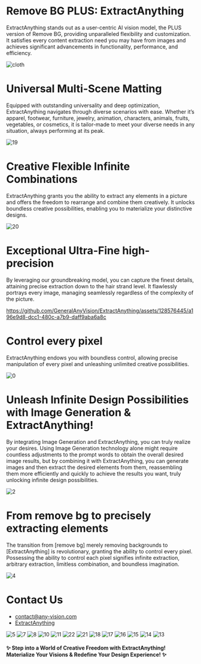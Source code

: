 # Remove BG PLUS: ExtractAnything   
ExtractAnything stands out as a user-centric AI vision model, the PLUS version of Remove BG, providing unparalleled flexibility and customization. It satisfies every content extraction need you may have from images and achieves significant advancements in functionality, performance, and efficiency. 

![cloth](https://github.com/GeneralAnyVision/ExtractAnything/assets/128576445/f45ff469-e32e-4297-ab92-95d6823daae5)

# Universal Multi-Scene Matting 
Equipped with outstanding universality and deep optimization, ExtractAnything navigates through diverse scenarios with ease. Whether it’s apparel, footwear, furniture, jewelry, animation, characters, animals, fruits, vegetables, or cosmetics, it is tailor-made to meet your diverse needs in any situation, always performing at its peak.

![19](https://github.com/GeneralAnyVision/ExtractAnything/assets/128576445/85bbbbd3-0405-4030-9428-e29ec8c49f74)

# Creative Flexible Infinite Combinations 
ExtractAnything grants you the ability to extract any elements in a picture and offers the freedom to rearrange and combine them creatively. It unlocks boundless creative possibilities, enabling you to materialize your distinctive designs.

![20](https://github.com/GeneralAnyVision/ExtractAnything/assets/128576445/ace40cea-a7c2-40f0-98f9-03095e331ce1)

# Exceptional Ultra-Fine high-precision
By leveraging our groundbreaking model, you can capture the finest details, attaining precise extraction down to the hair strand level. It flawlessly portrays every image, managing seamlessly regardless of the complexity of the picture.

https://github.com/GeneralAnyVision/ExtractAnything/assets/128576445/a196e9d8-dcc1-480c-a7b9-daff9aba6a8c

# Control every pixel
ExtractAnything endows you with boundless control, allowing precise manipulation of every pixel and unleashing unlimited creative possibilities.

![0](https://github.com/GeneralAnyVision/ExtractAnything/assets/128576445/c4a9eb68-e89c-4ddc-a78e-831a9781304b)

# Unleash Infinite Design Possibilities with Image Generation & ExtractAnything!
By integrating Image Generation and ExtractAnything, you can truly realize your desires. Using Image Generation technology alone might require countless adjustments to the prompt words to obtain the overall desired image results, but by combining it with ExtractAnything, you can generate images and then extract the desired elements from them, reassembling them more efficiently and quickly to achieve the results you want, truly unlocking infinite design possibilities.

![2](https://github.com/GeneralAnyVision/ExtractAnything/assets/128576445/bd3201d7-6a2b-4a74-8c70-a18105cbc678)

# From remove bg to precisely extracting elements
The transition from [remove bg] merely removing backgrounds to [ExtractAnything] is revolutionary, granting the ability to control every pixel. Possessing the ability to control each pixel signifies infinite extraction, arbitrary extraction, limitless combination, and boundless imagination.

![4](https://github.com/GeneralAnyVision/ExtractAnything/assets/128576445/285f563f-dd6c-42a9-987c-610eacfd1f6d)

# Contact Us
* contact@any-vision.com
* [ExtractAnything](https://www.extract-anything.com/)

  
![5](https://github.com/GeneralAnyVision/ExtractAnything/assets/128576445/2ef8ede1-d379-4104-967f-4af4c9766aae)
![7](https://github.com/GeneralAnyVision/ExtractAnything/assets/128576445/03aa940a-a2ae-4d93-bfd0-82d322011887)
![8](https://github.com/GeneralAnyVision/ExtractAnything/assets/128576445/344f6778-e5be-4c38-bff0-194d326ad855)
![10](https://github.com/GeneralAnyVision/ExtractAnything/assets/128576445/43aefc78-a9a4-459f-bd59-d1b48e4a9497)
![11](https://github.com/GeneralAnyVision/ExtractAnything/assets/128576445/2a5b31de-9664-4069-ac1d-37fc9c6de371)
![22](https://github.com/GeneralAnyVision/ExtractAnything/assets/128576445/bcf422e8-5f6d-4eb0-9fac-362fad50700d)
![21](https://github.com/GeneralAnyVision/ExtractAnything/assets/128576445/d98a24da-6493-4c59-9994-c12ea57b5438)
![18](https://github.com/GeneralAnyVision/ExtractAnything/assets/128576445/60c6a3ad-e552-4bb8-8777-27add93be33c)
![17](https://github.com/GeneralAnyVision/ExtractAnything/assets/128576445/86243008-8e9e-4516-9133-7d16d920ca17)
![16](https://github.com/GeneralAnyVision/ExtractAnything/assets/128576445/9946b947-f3de-45ea-98b3-b03200f1e5d9)
![15](https://github.com/GeneralAnyVision/ExtractAnything/assets/128576445/20d48db4-bd20-4d78-9138-58c885ad6b2d)
![14](https://github.com/GeneralAnyVision/ExtractAnything/assets/128576445/bb2e0abe-25eb-4d8e-8db1-ea4ffbc63586)
![13](https://github.com/GeneralAnyVision/ExtractAnything/assets/128576445/3302540d-0eae-45e4-839a-18d62547f6c5)

#### ✨ Step into a World of Creative Freedom with ExtractAnything! Materialize Your Visions & Redefine Your Design Experience! ✨








